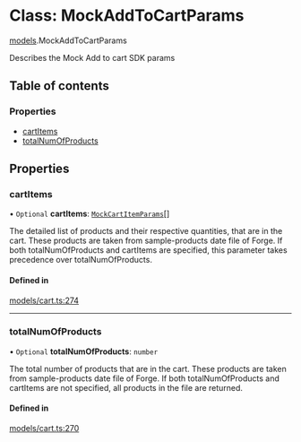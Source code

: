# Class: MockAddToCartParams

[models](../wiki/models).MockAddToCartParams

Describes the Mock Add to cart SDK params

## Table of contents

### Properties

- [cartItems](../wiki/models.MockAddToCartParams#cartitems)
- [totalNumOfProducts](../wiki/models.MockAddToCartParams#totalnumofproducts)

## Properties

### cartItems

• `Optional` **cartItems**: [`MockCartItemParams`](../wiki/models.MockCartItemParams)[]

The detailed list of products and their respective quantities, that are in the cart. These products are taken from sample-products date file of Forge. If both totalNumOfProducts and cartItems are specified, this parameter takes precedence over totalNumOfProducts.

#### Defined in

[models/cart.ts:274](https://gitlab.com/baliganikhil/blackmirror-sdk/-/blob/349365c/src/models/cart.ts#L274)

___

### totalNumOfProducts

• `Optional` **totalNumOfProducts**: `number`

The total number of products that are in the cart. These products are taken from sample-products date file of Forge. If both totalNumOfProducts and cartItems are not specified, all products in the file are returned.

#### Defined in

[models/cart.ts:270](https://gitlab.com/baliganikhil/blackmirror-sdk/-/blob/349365c/src/models/cart.ts#L270)
